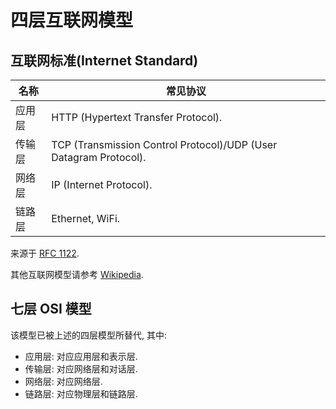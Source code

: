 # 四层互联网模型

## 互联网标准(Internet Standard)

| 名称   | 常见协议                                                          |
|------|-------------------------------------------------------------------|
| 应用层 | HTTP (Hypertext Transfer Protocol).                               |
| 传输层 | TCP (Transmission Control Protocol)/UDP (User Datagram Protocol). |
| 网络层 | IP (Internet Protocol).                                           |
| 链路层 | Ethernet, WiFi.                                                   |

来源于 [RFC 1122](https://datatracker.ietf.org/doc/html/rfc1122).

其他互联网模型请参考 [Wikipedia](https://en.wikipedia.org/wiki/Internet_protocol_suite#Layering_evolution_and_representations_in_the_literature).

<!-- 数据报(Datagram)是不可靠的, 数据报可能乱序, 损坏, 甚至丢失. -->

## 七层 OSI 模型

该模型已被上述的四层模型所替代, 其中:

- 应用层: 对应应用层和表示层.
- 传输层: 对应网络层和对话层.
- 网络层: 对应网络层.
- 链路层: 对应物理层和链路层.
